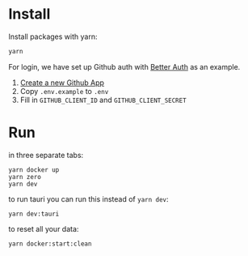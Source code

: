 # Install

Install packages with yarn:

```sh
yarn
```

For login, we have set up Github auth with [Better Auth](https://www.better-auth.com/) as an example.

1. [Create a new Github App](https://docs.github.com/en/apps/creating-github-apps/registering-a-github-app/registering-a-github-app#registering-a-github-app)
2. Copy `.env.example` to `.env`
3. Fill in `GITHUB_CLIENT_ID` and `GITHUB_CLIENT_SECRET`

# Run

in three separate tabs:

```
yarn docker up
yarn zero
yarn dev
```

to run tauri you can run this instead of `yarn dev`:

```
yarn dev:tauri
```

to reset all your data:

```
yarn docker:start:clean
```
